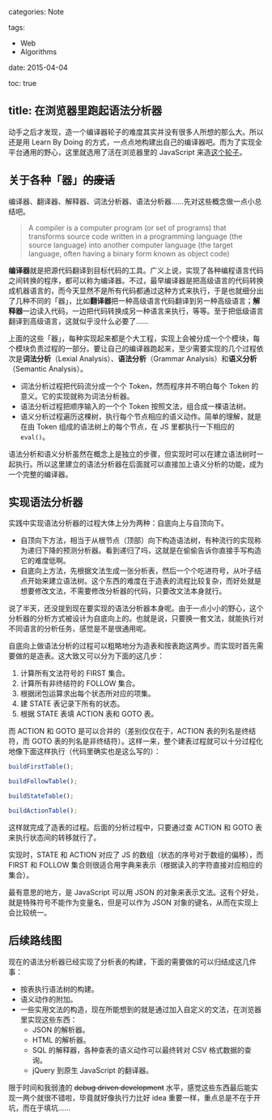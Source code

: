 categories: Note

tags:

- Web
- Algorithms

date: 2015-04-04

toc: true

title: 在浏览器里跑起语法分析器
---

动手之后才发现，造一个编译器轮子的难度其实并没有很多人所想的那么大。所以还是用 Learn By Doing 的方式，一点点地构建出自己的编译器吧。而为了实现全平台通用的野心，这里就选用了活在浏览器里的 JavaScript 来造[这个轮子](https://github.com/doodlewind/compilExpt)。

<!--more-->

## 关于各种「器」<del>的废话</del>
编译器、翻译器、解释器、词法分析器、语法分析器……先对这些概念做一点小总结吧。

> A compiler is a computer program (or set of programs) that transforms source code written in a programming language (the source language) into another computer language (the target language, often having a binary form known as object code)

**编译器**就是把源代码翻译到目标代码的工具。广义上说，实现了各种编程语言代码之间转换的程序，都可以称为编译器。不过，最早编译器是把高级语言的代码转换成机器语言的，而今天显然不是所有代码都通过这种方式来执行，于是也就细分出了几种不同的「器」，比如**翻译器**把一种高级语言代码翻译到另一种高级语言；**解释器**一边读入代码，一边把代码转换成另一种语言来执行，等等。至于把低级语言翻译到高级语言，这就似乎没什么必要了……

上面的这些「器」，每种实现起来都是个大工程，实现上会被分成一个个模块，每个模块负责过程的一部分。要让自己的编译器跑起来，至少需要实现的几个过程依次是**词法分析**（Lexial Analysis）、**语法分析**（Grammar Analysis）和**语义分析**（Semantic Analysis）。

* 词法分析过程把代码流分成一个个 Token，然而程序并不明白每个 Token 的意义。它的实现就称为词法分析器。
* 语法分析过程把顺序输入的一个个 Token 按照文法，组合成一棵语法树。
* 语义分析过程遍历这棵树，执行每个节点相应的语义动作。简单的理解，就是在由 Token 组成的语法树上的每个节点，在 JS 里都执行一下相应的 `eval()`。

语法分析和语义分析虽然在概念上是独立的步骤，但实现时可以在建立语法树时一起执行。所以这里建立的语法分析器在后面就可以直接加上语义分析的功能，成为一个完整的编译器。

## 实现语法分析器
实践中实现语法分析器的过程大体上分为两种：自底向上与自顶向下。

* 自顶向下方法，相当于从根节点（顶部）向下构造语法树，有种流行的实现称为递归下降的预测分析器。看到递归了吗，这就是在偷偷告诉你直接手写构造它的难度低啊。
* 自底向上方法，先根据文法生成一张分析表，然后一个个吃进符号，从叶子结点开始来建立语法树。这个东西的难度在于造表的流程比较复杂，而好处就是想要修改文法，不需要修改分析器的代码，只要改文法本身就行。

说了半天，还没提到现在要实现的语法分析器本身呢。由于一点小小的野心，这个分析器的分析方式被设计为自底向上的。也就是说，只要换一套文法，就能执行对不同语言的分析任务，感觉是不是很通用呢。

自底向上做语法分析的过程可以粗略地分为造表和按表跑这两步。而实现时首先需要做的是造表。这大致又可以分为下面的这几步：

1. 计算所有文法符号的 FIRST 集合。
2. 计算所有非终结符的 FOLLOW 集合。
3. 根据闭包运算求出每个状态所对应的项集。
4. 建 STATE 表记录下所有的状态。
5. 根据 STATE 表填 ACTION 表和 GOTO 表。

而 ACTION 和 GOTO 是可以合并的（差别仅仅在于，ACTION 表的列名是终结符，而 GOTO 表的列名是非终结符）。这样一来，整个建表过程就可以十分过程化地像下面这样执行（代码里确实也是这么写的）：

``` js
buildFirstTable();

buildFollowTable();

buildStateTable();

buildActionTable();
```

这样就完成了造表的过程。后面的分析过程中，只要通过查 ACTION 和 GOTO 表来执行状态间的转移就行了。

实现时，STATE 和 ACTION 对应了 JS 的数组（状态的序号对于数组的偏移），而 FIRST 和 FOLLOW 集合则很适合用字典来表示（根据读入的字符直接对应相应的集合）。

最有意思的地方，是 JavaScript 可以用 JSON 的对象来表示文法。这有个好处，就是特殊符号不能作为变量名，但是可以作为 JSON 对象的键名，从而在实现上会比较统一。

## 后续路线图
现在的语法分析器已经实现了分析表的构建，下面的需要做的可以归结成这几件事：

* 按表执行语法树的构建。
* 语义动作的附加。
* 一些实用文法的构造，现在所能想到的就是通过加入自定义的文法，在浏览器里实现这些东西：
    * JSON 的解析器。
    * HTML 的解析器。
    * SQL 的解释器，各种查表的语义动作可以最终转对 CSV 格式数据的查询。
    * jQuery 到原生 JavaScript 的翻译器。

限于时间和我弱渣的 <del>debug driven development</del> 水平，感觉这些东西最后能实现一两个就很不错啦，毕竟就好像执行力比好 idea 重要一样，重点总是不在于开坑，而在于填坑……
